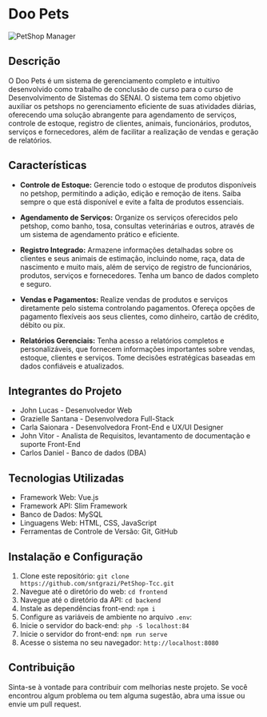 # Doo Pets

![PetShop Manager](https://cdn.discordapp.com/attachments/1057810774308958218/1122962809265848361/Screenshot_3-removebg-preview.png)

## Descrição

O Doo Pets é um sistema de gerenciamento completo e intuitivo desenvolvido como trabalho de conclusão de curso para o curso de Desenvolvimento de Sistemas do SENAI. O sistema tem como objetivo auxiliar os petshops no gerenciamento eficiente de suas atividades diárias, oferecendo uma solução abrangente para agendamento de serviços, controle de estoque, registro de clientes, animais, funcionários, produtos, serviços e fornecedores, além de facilitar a realização de vendas e geração de relatórios.

## Características

- **Controle de Estoque:** Gerencie todo o estoque de produtos disponíveis no petshop, permitindo a adição, edição e remoção de itens. Saiba sempre o que está disponível e evite a falta de produtos essenciais.

- **Agendamento de Serviços:** Organize os serviços oferecidos pelo petshop, como banho, tosa, consultas veterinárias e outros, através de um sistema de agendamento prático e eficiente.

- **Registro Integrado:** Armazene informações detalhadas sobre os clientes e seus animais de estimação, incluindo nome, raça, data de nascimento e muito mais, além de serviço de registro de funcionários, produtos, serviços e fornecedores. Tenha um banco de dados completo e seguro.

- **Vendas e Pagamentos:** Realize vendas de produtos e serviços diretamente pelo sistema controlando pagamentos. Ofereça opções de pagamento flexíveis aos seus clientes, como dinheiro, cartão de crédito, débito ou pix.

- **Relatórios Gerenciais:** Tenha acesso a relatórios completos e personalizáveis, que fornecem informações importantes sobre vendas, estoque, clientes e serviços. Tome decisões estratégicas baseadas em dados confiáveis e atualizados.

## Integrantes do Projeto

- John Lucas - Desenvolvedor Web
- Grazielle Santana - Desenvolvedora Full-Stack
- Carla Saionara - Desenvolvedora Front-End e UX/UI Designer
- John Vitor - Analista de Requisitos, levantamento de documentação e suporte Front-End
- Carlos Daniel - Banco de dados (DBA)

## Tecnologias Utilizadas

- Framework Web: Vue.js
- Framework API: Slim Framework
- Banco de Dados: MySQL
- Linguagens Web: HTML, CSS, JavaScript
- Ferramentas de Controle de Versão: Git, GitHub

## Instalação e Configuração

1. Clone este repositório: `git clone https://github.com/sntgrazi/PetShop-Tcc.git`
2. Navegue até o diretório do web: `cd frontend`
3. Navegue até o diretório da API: `cd backend`
4. Instale as dependências front-end: `npm i`
5. Configure as variáveis de ambiente no arquivo `.env`:
6. Inicie o servidor do back-end: `php -S localhost:84`
9. Inicie o servidor do front-end: `npm run serve`
10. Acesse o sistema no seu navegador: `http://localhost:8080`

## Contribuição

Sinta-se à vontade para contribuir com melhorias neste projeto. Se você encontrou algum problema ou tem alguma sugestão, abra uma issue ou envie um pull request.
